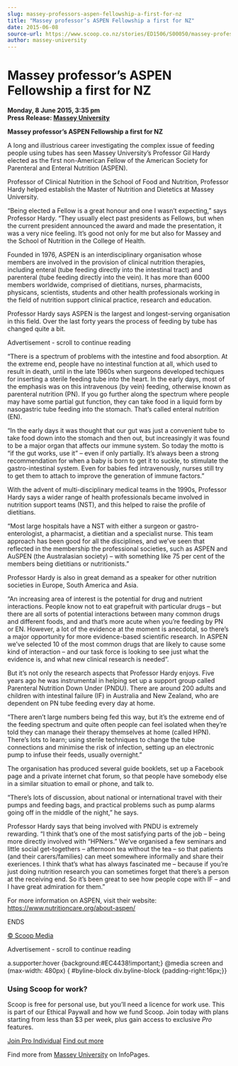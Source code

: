 ```yaml
---
slug: massey-professors-aspen-fellowship-a-first-for-nz
title: "Massey professor’s ASPEN Fellowship a first for NZ"
date: 2015-06-08
source-url: https://www.scoop.co.nz/stories/ED1506/S00050/massey-professors-aspen-fellowship-a-first-for-nz.htm
author: massey-university
---
```

Massey professor’s ASPEN Fellowship a first for NZ
==================================================

**Monday, 8 June 2015, 3:35 pm**  
**Press Release: [Massey University](https://info.scoop.co.nz/Massey_University)**

**Massey professor’s ASPEN Fellowship a first for NZ**

A long and illustrious career investigating the complex issue of feeding people using tubes has seen Massey University’s Professor Gil Hardy elected as the first non-American Fellow of the American Society for Parenteral and Enteral Nutrition (ASPEN).

Professor of Clinical Nutrition in the School of Food and Nutrition, Professor Hardy helped establish the Master of Nutrition and Dietetics at Massey University.

“Being elected a Fellow is a great honour and one I wasn’t expecting,” says Professor Hardy. “They usually elect past presidents as Fellows, but when the current president announced the award and made the presentation, it was a very nice feeling. It’s good not only for me but also for Massey and the School of Nutrition in the College of Health.

Founded in 1976, ASPEN is an interdisciplinary organisation whose members are involved in the provision of clinical nutrition therapies, including enteral (tube feeding directly into the intestinal tract) and parenteral (tube feeding directly into the vein). It has more than 6000 members worldwide, comprised of dietitians, nurses, pharmacists, physicans, scientists, students and other health professionals working in the field of nutrition support clinical practice, research and education.

Professor Hardy says ASPEN is the largest and longest-serving organisation in this field. Over the last forty years the process of feeding by tube has changed quite a bit.

Advertisement - scroll to continue reading





“There is a spectrum of problems with the intestine and food absorption. At the extreme end, people have no intestinal function at all, which used to result in death, until in the late 1960s when surgeons developed techiques for inserting a sterile feeding tube into the heart. In the early days, most of the emphasis was on this intravenous (by vein) feeding, otherwise known as parenteral nutrition (PN). If you go further along the spectrum where people may have some partial gut function, they can take food in a liquid form by nasogastric tube feeding into the stomach. That’s called enteral nutrition (EN).

“In the early days it was thought that our gut was just a convenient tube to take food down into the stomach and then out, but increasingly it was found to be a major organ that affects our immune system. So today the motto is “if the gut works, use it” – even if only partially. It’s always been a strong recommendation for when a baby is born to get it to suckle, to stimulate the gastro-intestinal system. Even for babies fed intravenously, nurses still try to get them to attach to improve the generation of immune factors.”

With the advent of multi-disciplinary medical teams in the 1990s, Professor Hardy says a wider range of health professionals became involved in nutrition support teams (NST), and this helped to raise the profile of dietitians.

“Most large hospitals have a NST with either a surgeon or gastro-enterologist, a pharmacist, a dietitian and a specialist nurse. This team approach has been good for all the disciplines, and we’ve seen that reflected in the membership the professional societies, such as ASPEN and AuSPEN (the Australasian society) – with something like 75 per cent of the members being dietitians or nutritionists.”

Professor Hardy is also in great demand as a speaker for other nutrition societies in Europe, South America and Asia.

“An increasing area of interest is the potential for drug and nutrient interactions. People know not to eat grapefruit with particular drugs – but there are all sorts of potential interactions between many common drugs and different foods, and and that’s more acute when you’re feeding by PN or EN. However, a lot of the evidence at the moment is anecdotal, so there’s a major opportunity for more evidence-based scientific research. In ASPEN we’ve selected 10 of the most common drugs that are likely to cause some kind of interaction – and our task force is looking to see just what the evidence is, and what new clinical research is needed”.

But it’s not only the research aspects that Professor Hardy enjoys. Five years ago he was instrumental in helping set up a support group called Parenteral Nutrition Down Under (PNDU). There are around 200 adults and children with intestinal failure (IF) in Australia and New Zealand, who are dependent on PN tube feeding every day at home.

“There aren’t large numbers being fed this way, but it’s the extreme end of the feeding spectrum and quite often people can feel isolated when they’re told they can manage their therapy themselves at home (called HPN). There’s lots to learn; using sterile techniques to change the tube connections and minimise the risk of infection, setting up an electronic pump to infuse their feeds, usually overnight.”

The organisation has produced several guide booklets, set up a Facebook page and a private internet chat forum, so that people have somebody else in a similar situation to email or phone, and talk to.

“There’s lots of discussion, about national or international travel with their pumps and feeding bags, and practical problems such as pump alarms going off in the middle of the night,” he says.

Professor Hardy says that being involved with PNDU is extremely rewarding. “I think that’s one of the most satisfying parts of the job – being more directly involved with “HPNers.” We’ve organised a few seminars and little social get-togethers – afternoon tea without the tea – so that patients (and their carers/families) can meet somewhere informally and share their exeriences. I think that’s what has always fascinated me – because if you’re just doing nutrition research you can sometimes forget that there’s a person at the receiving end. So it’s been great to see how people cope with IF – and I have great admiration for them.”

For more information on ASPEN, visit their website: https://www.nutritioncare.org/about-aspen/

  
ENDS  

[© Scoop Media](http://www.scoop.co.nz/about/terms.html)  

Advertisement - scroll to continue reading



a.supporter:hover {background:#EC4438!important;} @media screen and (max-width: 480px) { #byline-block div.byline-block {padding-right:16px;}}

### Using Scoop for work?

Scoop is free for personal use, but you’ll need a licence for work use. This is part of our Ethical Paywall and how we fund Scoop. Join today with plans starting from less than $3 per week, plus gain access to exclusive _Pro_ features.  
  
[Join Pro Individual](https://pro.scoop.co.nz/Individual/?from=ProIn24) [Find out more](https://pro.scoop.co.nz/using-scoop-for-work/?from=ProIn24)

Find more from [Massey University](https://info.scoop.co.nz/Massey_University) on InfoPages.